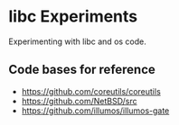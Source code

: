 # libc Experiments

Experimenting with libc and os code.


## Code bases for reference

- https://github.com/coreutils/coreutils
- https://github.com/NetBSD/src
- https://github.com/illumos/illumos-gate
